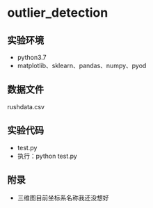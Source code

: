 # outlier_detection
## 实验环境
* python3.7
* matplotlib、sklearn、pandas、numpy、pyod
## 数据文件
rushdata.csv
## 实验代码
* test.py
* 执行：python test.py
## 附录
* 三维图目前坐标系名称我还没想好
